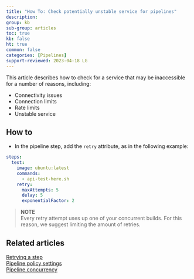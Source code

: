 ```yaml
---
title: "How To: Check potentially unstable service for pipelines"
description: 
group: kb
sub-group: articles
toc: true
kb: false
ht: true
common: false
categories: [Pipelines]
support-reviewed: 2023-04-18 LG
---
```


This article describes how to check for a service that may be inaccessible for a number of reasons, including:
* Connectivity issues
* Connection limits
* Rate limits
* Unstable service

## How to

* In the pipeline step, add the `retry` attribute, as in the following example:

```yaml
steps:
  test:
    image: ubuntu:latest
    commands:
      - api-test-here.sh
    retry:
      maxAttempts: 5
      delay: 5
      exponentialFactor: 2
```  

>**NOTE**  
Every retry attempt uses up one of your concurrent builds. For this reason, we suggest limiting the amount of retries.

## Related articles
[Retrying a step]({{site.baseurl}}/docs/pipelines/what-is-the-codefresh-yaml/#retrying-a-step)  
[Pipeline policy settings]({{site.baseurl}}/docs/pipelines/pipelines/#policies)  
[Pipeline concurrency]({{site.baseurl}}/docs/pipelines/pipelines/#pipeline-concurrency)   

